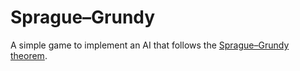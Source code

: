 # Sprague–Grundy

A simple game to implement an AI that follows the [Sprague–Grundy theorem](https://en.wikipedia.org/wiki/Sprague%E2%80%93Grundy_theorem).

